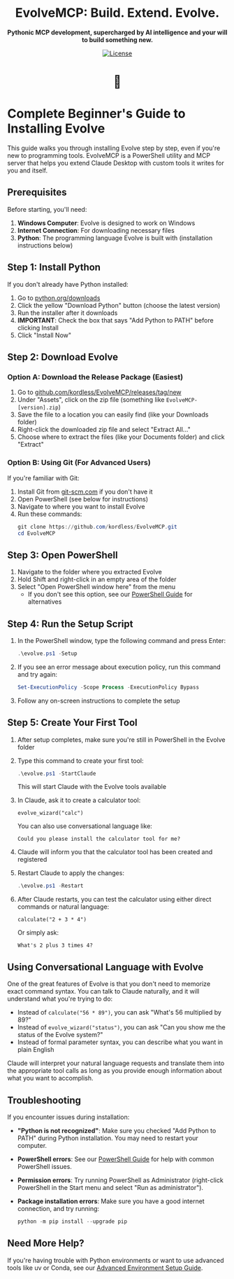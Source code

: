 <div align="center">

# EvolveMCP: Build. Extend. Evolve.
<strong>Pythonic MCP development, supercharged by AI intelligence and your will to build something new.</strong>

[![License](https://img.shields.io/badge/license-_Sovereign_v1.1-purple)](https://github.com/kordless/EvolveMCP/blob/main/LICENSE.md)

<h1>🧠</h1>
</div>

# Complete Beginner's Guide to Installing Evolve

This guide walks you through installing Evolve step by step, even if you're new to programming tools. EvolveMCP is a PowerShell utility and MCP server that helps you extend Claude Desktop with custom tools it writes for you and itself. 

## Prerequisites

Before starting, you'll need:

1. **Windows Computer**: Evolve is designed to work on Windows
2. **Internet Connection**: For downloading necessary files
3. **Python**: The programming language Evolve is built with (installation instructions below)

## Step 1: Install Python

If you don't already have Python installed:

1. Go to [python.org/downloads](https://www.python.org/downloads/)
2. Click the yellow "Download Python" button (choose the latest version)
3. Run the installer after it downloads
4. **IMPORTANT**: Check the box that says "Add Python to PATH" before clicking Install
5. Click "Install Now"

## Step 2: Download Evolve

### Option A: Download the Release Package (Easiest)

1. Go to [github.com/kordless/EvolveMCP/releases/tag/new](https://github.com/kordless/EvolveMCP/releases/tag/new)
2. Under "Assets", click on the zip file (something like `EvolveMCP-[version].zip`)
3. Save the file to a location you can easily find (like your Downloads folder)
4. Right-click the downloaded zip file and select "Extract All..."
5. Choose where to extract the files (like your Documents folder) and click "Extract"

### Option B: Using Git (For Advanced Users)

If you're familiar with Git:

1. Install Git from [git-scm.com](https://git-scm.com/downloads) if you don't have it
2. Open PowerShell (see below for instructions)
3. Navigate to where you want to install Evolve
4. Run these commands:
   ```powershell
   git clone https://github.com/kordless/EvolveMCP.git
   cd EvolveMCP
   ```

## Step 3: Open PowerShell

1. Navigate to the folder where you extracted Evolve
2. Hold Shift and right-click in an empty area of the folder
3. Select "Open PowerShell window here" from the menu
   - If you don't see this option, see our [PowerShell Guide](powershell-guide.md) for alternatives

## Step 4: Run the Setup Script

1. In the PowerShell window, type the following command and press Enter:
   ```powershell
   .\evolve.ps1 -Setup
   ```

2. If you see an error message about execution policy, run this command and try again:
   ```powershell
   Set-ExecutionPolicy -Scope Process -ExecutionPolicy Bypass
   ```

3. Follow any on-screen instructions to complete the setup

## Step 5: Create Your First Tool

1. After setup completes, make sure you're still in PowerShell in the Evolve folder
2. Type this command to create your first tool:
   ```powershell
   .\evolve.ps1 -StartClaude
   ```
   This will start Claude with the Evolve tools available

3. In Claude, ask it to create a calculator tool:
   ```
   evolve_wizard("calc")
   ```
   
   You can also use conversational language like:
   ```
   Could you please install the calculator tool for me?
   ```

4. Claude will inform you that the calculator tool has been created and registered
5. Restart Claude to apply the changes:
   ```powershell
   .\evolve.ps1 -Restart
   ```

6. After Claude restarts, you can test the calculator using either direct commands or natural language:
   ```
   calculate("2 + 3 * 4")
   ```
   
   Or simply ask:
   ```
   What's 2 plus 3 times 4?
   ```

## Using Conversational Language with Evolve

One of the great features of Evolve is that you don't need to memorize exact command syntax. You can talk to Claude naturally, and it will understand what you're trying to do:

- Instead of `calculate("56 * 89")`, you can ask "What's 56 multiplied by 89?"
- Instead of `evolve_wizard("status")`, you can ask "Can you show me the status of the Evolve system?"
- Instead of formal parameter syntax, you can describe what you want in plain English

Claude will interpret your natural language requests and translate them into the appropriate tool calls as long as you provide enough information about what you want to accomplish.

## Troubleshooting

If you encounter issues during installation:

- **"Python is not recognized"**: Make sure you checked "Add Python to PATH" during Python installation. You may need to restart your computer.

- **PowerShell errors**: See our [PowerShell Guide](powershell-guide.md) for help with common PowerShell issues.

- **Permission errors**: Try running PowerShell as Administrator (right-click PowerShell in the Start menu and select "Run as administrator").

- **Package installation errors**: Make sure you have a good internet connection, and try running:
  ```powershell
  python -m pip install --upgrade pip
  ```

## Need More Help?

If you're having trouble with Python environments or want to use advanced tools like uv or Conda, see our [Advanced Environment Setup Guide](advanced-environment-setup.md).
